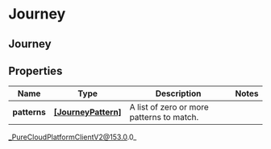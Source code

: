 # Journey

## Journey

## Properties

|Name | Type | Description | Notes|
|------------ | ------------- | ------------- | -------------|
| **patterns** | [**[JourneyPattern]**](JourneyPattern) | A list of zero or more patterns to match. | |



_PureCloudPlatformClientV2@153.0.0_
